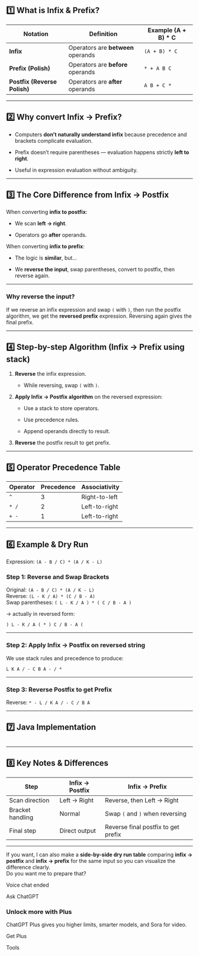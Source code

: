 ## 1️⃣ What is Infix & Prefix?

|Notation|Definition|Example (A + B) * C|
|---|---|---|
|**Infix**|Operators are **between** operands|`(A + B) * C`|
|**Prefix (Polish)**|Operators are **before** operands|`* + A B C`|
|**Postfix (Reverse Polish)**|Operators are **after** operands|`A B + C *`|

---

## 2️⃣ Why convert Infix → Prefix?

- Computers **don’t naturally understand infix** because precedence and brackets complicate evaluation.
    
- Prefix doesn’t require parentheses — evaluation happens strictly **left to right**.
    
- Useful in expression evaluation without ambiguity.
    

---

## 3️⃣ The Core Difference from Infix → Postfix

When converting **infix to postfix**:

- We scan **left → right**.
    
- Operators go **after** operands.
    

When converting **infix to prefix**:

- The logic is **similar**, but…
    
- We **reverse the input**, swap parentheses, convert to postfix, then reverse again.
    

---

### Why reverse the input?

If we reverse an infix expression and swap `(` with `)`, then run the postfix algorithm, we get the **reversed prefix** expression. Reversing again gives the final prefix.

---

## 4️⃣ Step-by-step Algorithm (Infix → Prefix using stack)

1. **Reverse** the infix expression.
    
    - While reversing, swap `(` with `)`.
        
2. **Apply Infix → Postfix algorithm** on the reversed expression:
    
    - Use a stack to store operators.
        
    - Use precedence rules.
        
    - Append operands directly to result.
        
3. **Reverse** the postfix result to get prefix.
    

---

## 5️⃣ Operator Precedence Table

|Operator|Precedence|Associativity|
|---|---|---|
|`^`|3|Right-to-left|
|`* /`|2|Left-to-right|
|`+ -`|1|Left-to-right|

---

## 6️⃣ Example & Dry Run

Expression:
`(A - B / C) * (A / K - L)`

### Step 1: Reverse and Swap Brackets

Original: `(A - B / C) * (A / K - L)`  
Reverse: `(L - K / A) * (C / B - A)`  
Swap parentheses:
  `( L - K / A ) * ( C / B - A )`

→ actually in reversed form:

   `) L - K / A ( * ) C / B - A (`

---

### Step 2: Apply Infix → Postfix on reversed string

We use stack rules and precedence to produce:

`L K A / - C B A - / *`

---

### Step 3: Reverse Postfix to get Prefix

Reverse:
`* - L / K A / - C / B A`

---

## 7️⃣ Java Implementation

```

```
---

## 8️⃣ Key Notes & Differences

|Step|Infix → Postfix|Infix → Prefix|
|---|---|---|
|Scan direction|Left → Right|Reverse, then Left → Right|
|Bracket handling|Normal|Swap `(` and `)` when reversing|
|Final step|Direct output|Reverse final postfix to get prefix|

---

If you want, I can also make a **side-by-side dry run table** comparing **infix → postfix** and **infix → prefix** for the same input so you can visualize the difference clearly.  
Do you want me to prepare that?

Voice chat ended

Ask ChatGPT

### Unlock more with Plus

ChatGPT Plus gives you higher limits, smarter models, and Sora for video.

Get Plus

  

Tools